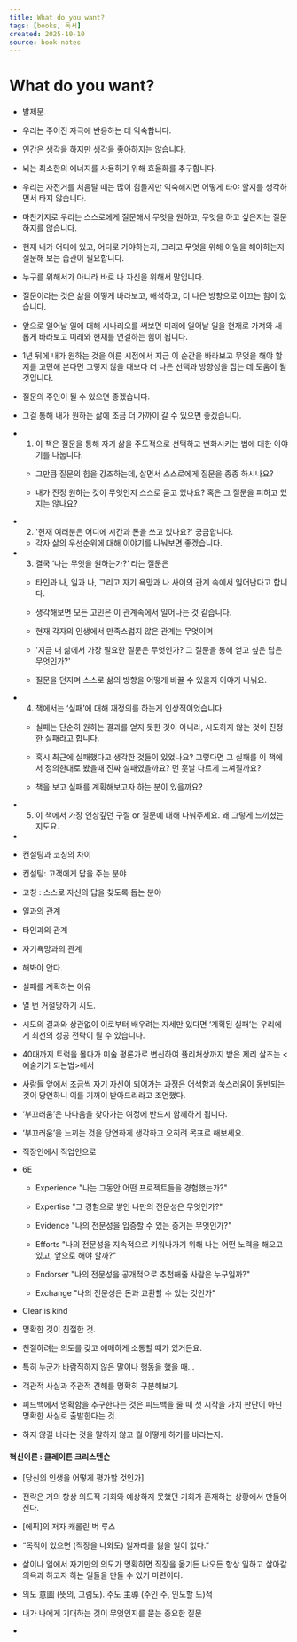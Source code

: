 ```yaml
---
title: What do you want?
tags: [books, 독서]
created: 2025-10-10
source: book-notes
---
```


# What do you want?



- 발제문.

- 우리는 주어진 자극에 반응하는 데 익숙합니다.

- 인간은 생각을 하지만 생각을 좋아하지는 않습니다.

- 뇌는 최소한의 에너지를 사용하기 위해 효율화를 추구합니다.

- 우리는 자전거를 처음탈 때는 많이 힘들지만 익숙해지면 어떻게 타야 할지를 생각하면서 타지 않습니다.

- 마찬가지로 우리는 스스로에게 질문해서 무엇을 원하고, 무엇을 하고 싶은지는 질문하지를 않습니다.

- 현재 내가 어디에 있고, 어디로 가야하는지, 그리고 무엇을 위해 이일을 해야하는지 질문해 보는 습관이 필요합니다.

- 누구를 위해서가 아니라 바로 나 자신을 위해서 말입니다.

- 질문이라는 것은 삶을 어떻게 바라보고, 해석하고, 더 나은 방향으로 이끄는 힘이 있습니다.

- 앞으로 일어날 일에 대해 시나리오를 써보면 미래에 일어날 일을 현재로 가져와 새롭게 바라보고 미래와 현재를 연결하는 힘이 됩니다. 

- 1년 뒤에 내가 원하는 것을 이룬 시점에서 지금 이 순간을 바라보고 무엇을 해야 할지를 고민해 본다면 그렇지 않을 때보다 더 나은 선택과 방향성을 잡는 데 도움이 될 것입니다.

- 질문의 주인이 될 수 있으면 좋겠습니다.

- 그걸 통해 내가 원하는 삶에 조금 더 가까이 갈 수 있으면 좋겠습니다.

- 1. 이 책은 질문을 통해 자기 삶을 주도적으로 선택하고 변화시키는 법에 대한 이야기를 나눕니다.

  - 그만큼 질문의 힘을 강조하는데, 살면서 스스로에게 질문을 종종 하시나요? 

  - 내가 진정 원하는 것이 무엇인지 스스로 묻고 있나요? 혹은 그 질문을 피하고 있지는 않나요?

- 2. '현재 여러분은 어디에 시간과 돈을 쓰고 있나요?' 궁금합니다.

  - 각자 삶의 우선순위에 대해 이야기를 나눠보면 좋겠습니다.

- 3. 결국 ’나는 무엇을 원하는가?‘ 라는 질문은

  - 타인과 나, 일과 나, 그리고 자기 욕망과 나 사이의 관계 속에서 일어난다고 합니다.

  - 생각해보면 모든 고민은 이 관계속에서 일어나는 것 같습니다.

  - 현재 각자의 인생에서 만족스럽지 않은 관계는 무엇이며 

  - '지금 내 삶에서 가장 필요한 질문은 무엇인가? 그 질문을 통해 얻고 싶은 답은 무엇인가?' 

  - 질문을 던지며 스스로 삶의 방향을 어떻게 바꿀 수 있을지 이야기 나눠요.

- 4. 책에서는 ‘실패’에 대해 재정의를 하는게 인상적이었습니다.

  - 실패는 단순히 원하는 결과를 얻지 못한 것이 아니라, 시도하지 않는 것이 진정한 실패라고 합니다.

  - 혹시 최근에 실패했다고 생각한 것들이 있었나요? 그렇다면 그 실패를 이 책에서 정의한대로 봤을때 진짜 실패였을까요? 먼 훗날 다르게 느껴질까요?

  - 책을 보고 실패를 계획해보고자 하는 분이 있을까요?

- 5. 이 책에서 가장 인상깊던 구절 or 질문에 대해 나눠주세요. 왜 그렇게 느끼셨는지도요.

- 

- 컨설팅과 코칭의 차이

- 컨설팅: 고객에게 답을 주는 분야

- 코칭 : 스스로 자신의 답을 찾도록 돕는 분야

- 일과의 관계

- 타인과의 관계

- 자기욕망과의 관계

- 해봐야 안다.

- 실패를 계획하는 이유

- 열 번 거절당하기 시도.

- 시도의 결과와 상관없이 이로부터 배우려는 자세만 있다면 ‘계획된 실패’는 우리에게 최선의 성공 전략이 될 수 있습니다.

- 40대까지 트럭을 몰다가 미술 평론가로 변신하여 퓰리처상까지 받은 제리 살츠는 <예술가가 되는법>에서

- 사람들 앞에서 조금씩 자기 자신이 되어가는 과정은 어색함과 쑥스러움이 동반되는 것이 당연하니 이를 기꺼이 받아드리라고 조언했다.

- ‘부끄러움’은 나다움을 찾아가는 여정에 반드시 함께하게 됩니다.

- ‘부끄러움’을 느끼는 것을 당연하게 생각하고 오히려 목표로 해보세요.

- 직장인에서 직업인으로

- 6E

  - Experience "나는 그동안 어떤 프로젝트들을 경험했는가?"

  - Expertise "그 경험으로 쌓인 나만의 전문성은 무엇인가?"

  - Evidence "나의 전문성을 입증할 수 있는 증거는 무엇인가?"

  - Efforts "나의 전문성을 지속적으로 키워나가기 위해 나는 어떤 노력을 해오고 있고, 앞으로 해야 할까?"

  - Endorser "나의 전문성을 공개적으로 추천해줄 사람은 누구일까?"

  - Exchange "나의 전문성은 돈과 교환할 수 있는 것인가"

- Clear is kind

- 명확한 것이 친절한 것.

- 친절하려는 의도를 갖고 애매하게 소통할 때가 있거든요.

- 특히 누군가 바람직하지 않은 말이나 행동을 했을 때...

- 객관적 사실과 주관적 견해를 명확히 구분해보기.

- 피드백에서 명확함을 추구한다는 것은 피드백을 줄 때 첫 시작을 가치 판단이 아닌 명확한 사실로 출발한다는 것.

- 하지 않길 바라는 것을 말하지 않고 뭘 어떻게 하기를 바라는지.


#### 혁신이론 : 클레이튼 크리스텐슨


- [당신의 인생을 어떻게 평가할 것인가]

- 전략은 거의 항상 의도적 기회와 예상하지 못했던 기회가 혼재하는 상황에서 만들어진다.

- [에픽]의 저자 캐롤린 벅 루스

- “목적이 있으면 (직장을 나와도) 일자리를 잃을 일이 없다.”

- 삶이나 일에서 자기만의 의도가 명확하면 직장을 옮기든 나오든 항상 일하고 살아갈 의욕과 하고자 하는 일들을 만들 수 있기 마련이다.

- 의도 意圖 (뜻의, 그림도). 주도 主導 (주인 주, 인도할 도)적

- 내가 나에게 기대하는 것이 무엇인지를 묻는 중요한 질문

- 


